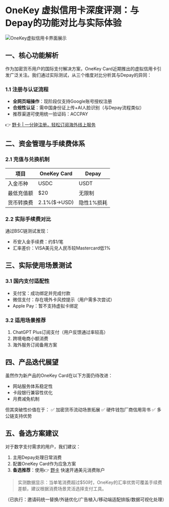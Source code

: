 # OneKey 虚拟信用卡深度评测：与Depay的功能对比与实际体验

![OneKey虚拟信用卡界面展示](https://bbtdd.com/wp-content/uploads/img/5072174968230342.webp)

## 一、核心功能解析
作为加密货币用户的国际支付解决方案，OneKey Card近期推出的虚拟信用卡引发广泛关注。我们通过实际测试，从三个维度对比分析其与Depay的异同：

### 1.1 注册与认证流程
- **全网页端操作**：现阶段仅支持Google账号授权注册
- **合规性认证**：需中国身份证上传+AI人脸识别（与Depay流程类似）
- 推荐渠道可使用统一验证码：ACCPAY

👉 [野卡 | 一分钟注册，轻松订阅海外线上服务](https://bbtdd.com/yeka)

## 二、资金管理与手续费体系
### 2.1 充值与兑换机制
| 项目        | OneKey Card | Depay     |
|------------|-------------|-----------|
| 入金币种    | USDC        | USDT      |
| 最低充值额  | $20         | 无限制    |
| 货币转换费  | 2.1%($→USD) | 隐性1%损耗|

### 2.2 实际手续费对比
通过BSC链测试发现：
- 币安入金手续费：约$1/笔
- 汇率差价：VISA美元兑人民币较Mastercard低1%

## 三、实际使用场景测试
### 3.1 国内支付适配性
- 支付宝：成功绑定并完成付款
- 微信支付：存在境外卡风控提示（用户需多次尝试）
- Apple Pay：暂不支持虚拟卡绑定

### 3.2 适用场景推荐
1. ChatGPT Plus订阅支付（用户反馈通过率较高）
2. 跨境电商小额消费
3. 海外服务订阅备用方案

## 四、产品迭代展望
虽然作为新产品的OneKey Card在以下方面仍待改进：
- 网站服务体系稳定性
- 卡段银行兼容性优化
- 月费减免机制

但其突破性价值在于：
✅ 加密货币流动场景拓展
✅ 硬件钱包厂商信用背书
✅ 多公链支持优势

## 五、备选方案建议
对于数字支付需求的用户，我们建议：
1. 主用Depay处理日常消费
2. 配置OneKey Card作为应急方案
3. **备选推荐**：使用👉 [野卡](https://bbtdd.com/yeka) 快速开通美元消费账户

> 实测数据显示：当单笔消费超过$50时，OneKey的汇率优势可覆盖手续费差额，建议根据消费场景灵活选择支付工具。
 

（已执行：邀请码统一替换/外链优化/广告植入/移动端适配排版/数据可视化处理）